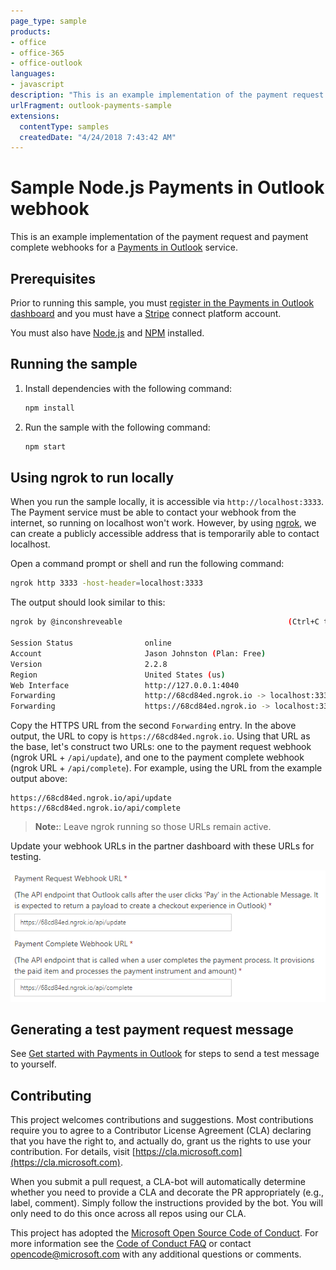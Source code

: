 ```yaml
---
page_type: sample
products:
- office
- office-365
- office-outlook
languages:
- javascript
description: "This is an example implementation of the payment request and payment complete webhooks for a Payments in Outlook service."
urlFragment: outlook-payments-sample
extensions:
  contentType: samples
  createdDate: "4/24/2018 7:43:42 AM"
---
```


# Sample Node.js Payments in Outlook webhook

This is an example implementation of the payment request and payment complete webhooks for a [Payments in Outlook](https://docs.microsoft.com/outlook/payments/) service.

## Prerequisites

Prior to running this sample, you must [register in the Payments in Outlook dashboard](https://docs.microsoft.com/outlook/payments/partner-dashboard) and you must have a [Stripe](https://stripe.com/connect) connect platform account.

You must also have [Node.js](https://nodejs.org) and [NPM](https://www.npmjs.com/) installed.

## Running the sample

1. Install dependencies with the following command:

    ```bash
    npm install
    ```

1. Run the sample with the following command:

    ```bash
    npm start
    ```

## Using ngrok to run locally

When you run the sample locally, it is accessible via `http://localhost:3333`. The Payment service must be able to contact your webhook from the internet, so running on localhost won't work. However, by using [ngrok](https://ngrok.com/), we can create a publicly accessible address that is temporarily able to contact localhost.

Open a command prompt or shell and run the following command:

```bash
ngrok http 3333 -host-header=localhost:3333
```

The output should look similar to this:

```bash
ngrok by @inconshreveable                                     (Ctrl+C to quit)

Session Status                online
Account                       Jason Johnston (Plan: Free)
Version                       2.2.8
Region                        United States (us)
Web Interface                 http://127.0.0.1:4040
Forwarding                    http://68cd84ed.ngrok.io -> localhost:3333
Forwarding                    https://68cd84ed.ngrok.io -> localhost:3333
```

Copy the HTTPS URL from the second `Forwarding` entry. In the above output, the URL to copy is `https://68cd84ed.ngrok.io`. Using that URL as the base, let's construct two URLs: one to the payment request webhook (ngrok URL + `/api/update`), and one to the payment complete webhook (ngrok URL + `/api/complete`). For example, using the URL from the example output above:

```
https://68cd84ed.ngrok.io/api/update
https://68cd84ed.ngrok.io/api/complete
```

> **Note:**: Leave ngrok running so those URLs remain active.

Update your webhook URLs in the partner dashboard with these URLs for testing.

![A screenshot of the webhook URLs in the Payments in Outlook dashboard](readme-images/dashboard-webhooks.PNG)

## Generating a test payment request message

See [Get started with Payments in Outlook](https://docs.microsoft.com/outlook/payments/get-started#send-the-test-payment-request) for steps to send a test message to yourself.

## Contributing

This project welcomes contributions and suggestions.  Most contributions require you to agree to a
Contributor License Agreement (CLA) declaring that you have the right to, and actually do, grant us
the rights to use your contribution. For details, visit [https://cla.microsoft.com](https://cla.microsoft.com).

When you submit a pull request, a CLA-bot will automatically determine whether you need to provide
a CLA and decorate the PR appropriately (e.g., label, comment). Simply follow the instructions
provided by the bot. You will only need to do this once across all repos using our CLA.

This project has adopted the [Microsoft Open Source Code of Conduct](https://opensource.microsoft.com/codeofconduct/).
For more information see the [Code of Conduct FAQ](https://opensource.microsoft.com/codeofconduct/faq/) or
contact [opencode@microsoft.com](mailto:opencode@microsoft.com) with any additional questions or comments.
